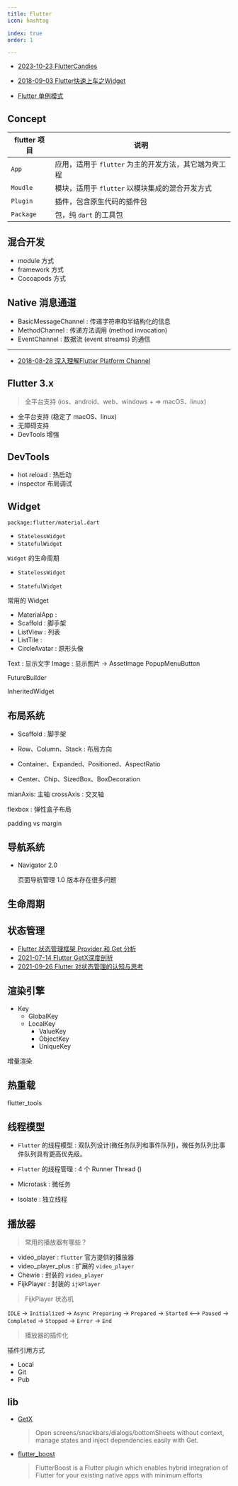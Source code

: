 ```yaml
---
title: Flutter
icon: hashtag

index: true
order: 1

---
```


<!-- more -->


- [2023-10-23 FlutterCandies](https://juejin.cn/post/7292450647303208999)
- [2018-09-03 Flutter快速上车之Widget](https://juejin.cn/post/6844903669108834311)

- [Flutter 单例模式](https://flutter.cn/community/tutorials/singleton-pattern-in-flutter-n-dart)

## Concept

| flutter 项目 | 说明
| -- | --
| `App`     | 应用，适用于 `flutter` 为主的开发方法，其它端为壳工程 
| `Moudle`  | 模块，适用于 `flutter` 以模块集成的混合开发方式
| `Plugin`  | 插件，包含原生代码的插件包
| `Package` | 包，纯 `dart` 的工具包

## 混合开发

- module 方式
- framework 方式
- Cocoapods 方式
 
## Native 消息通道

- BasicMessageChannel : 传递字符串和半结构化的信息
- MethodChannel : 传递方法调用 (method invocation)
- EventChannel : 数据流 (event streams) 的通信

------

- [2018-08-28 深入理解Flutter Platform Channel](https://juejin.cn/post/6844903666193956872)

## Flutter 3.x
> 全平台支持 (ios、android、web、windows + => macOS、linux)

- 全平台支持 (稳定了 macOS、linux)
- 无障碍支持
- DevTools 增强

## DevTools

- hot reload : 热启动
- inspector 布局调试

## Widget

`package:flutter/material.dart`

- `StatelessWidget` 
- `StatefulWidget`
  
`Widget` 的生命周期
  
- `StatelessWidget`
    
- `StatefulWidget`

常用的 Widget

- MaterialApp : 
- Scaffold : 脚手架
- ListView : 列表
- ListTile : 
- CircleAvatar : 原形头像

Text : 显示文字
Image : 显示图片 -> AssetImage
PopupMenuButton

FutureBuilder

InheritedWidget

## 布局系统

- Scaffold : 脚手架

- Row、Column、Stack : 布局方向

- Container、Expanded、Positioned、AspectRatio

- Center、Chip、SizedBox、BoxDecoration

mianAxis: 主轴
crossAxis : 交叉轴

flexbox : 弹性盒子布局

padding vs margin

## 导航系统 

- Navigator 2.0

  页面导航管理
  1.0 版本存在很多问题

## 生命周期
  
## 状态管理

- [Flutter 状态管理框架 Provider 和 Get 分析](https://flutter.cn/community/tutorials/state-management-package-getx-provider-analysis)
- [2021-07-14 Flutter GetX深度剖析](https://juejin.cn/post/6984593635681517582)
- [2021-09-26 Flutter 对状态管理的认知与思考](https://juejin.cn/post/7012044249386450981)

## 渲染引擎

- Key
    * GlobalKey
    * LocalKey
        * ValueKey
        * ObjectKey
        * UniqueKey

增量渲染

## 热重载

flutter_tools

## 线程模型

- `Flutter` 的线程模型 : 双队列设计(微任务队列和事件队列)，微任务队列比事件队列具有更高优先级。 
- `Flutter` 的线程管理 : 4 个 Runner Thread ()
  
- Microtask : 微任务
- Isolate : 独立线程

## 播放器

> 常用的播放器有哪些？
  
  * video_player : `flutter` 官方提供的播放器
  * video_player_plus : 扩展的 `video_player`
  * Chewie : 封装的 `video_player`
  * FijkPlayer : 封装的 `ijkPlayer` 
 
> FijkPlayer 状态机

  `IDLE` -> `Initialized` -> `Async Preparing` -> `Prepared`
    -> `Started` <--> `Paused` 
    -> `Completed`
    -> `Stopped` 
    -> `Error`
    -> `End`
 
> 播放器的插件化

  插件引用方式
  * Local
  * Git
  * Pub

## lib

- [GetX](https://github.com/jonataslaw/getx)
    > Open screens/snackbars/dialogs/bottomSheets without context, manage states and inject dependencies easily with Get.
- [flutter_boost](https://github.com/alibaba/flutter_boost)
    > FlutterBoost is a Flutter plugin which enables hybrid integration of Flutter for your existing native apps with minimum efforts













